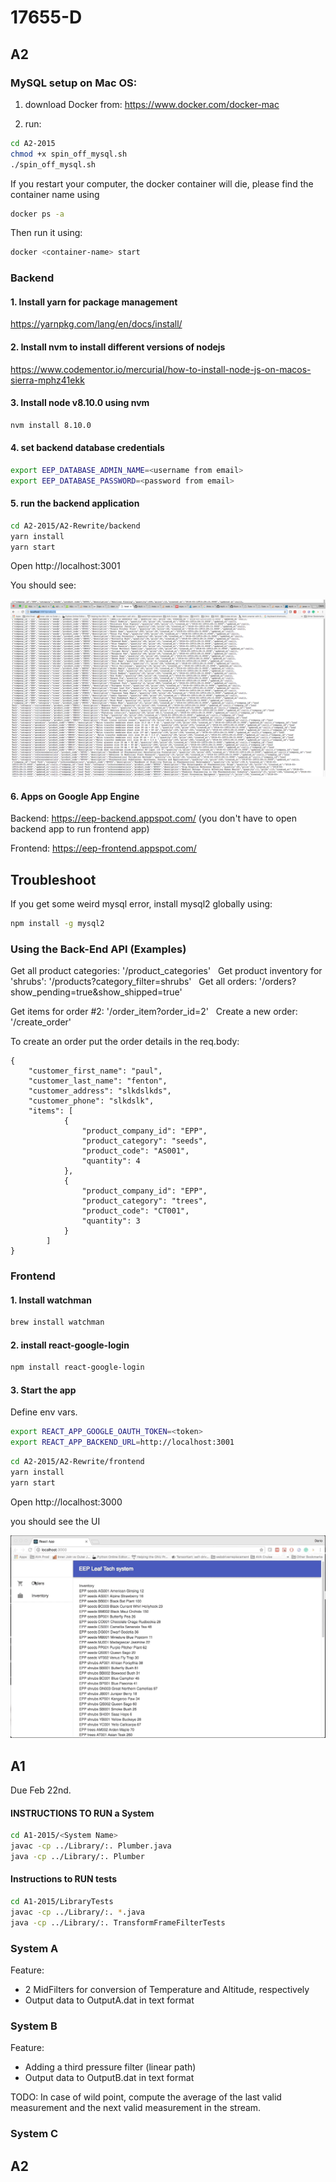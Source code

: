 # 17655-D

## A2

### MySQL setup on Mac OS:

1. download Docker from: https://www.docker.com/docker-mac

2. run:
```bash
cd A2-2015
chmod +x spin_off_mysql.sh
./spin_off_mysql.sh
```

If you restart your computer, the docker container will die, please find the container name using

```bash
docker ps -a
```

Then run it using:
```bash
docker <container-name> start
```

### Backend

#### 1. Install yarn for package management

https://yarnpkg.com/lang/en/docs/install/

#### 2. Install nvm to install different versions of nodejs

https://www.codementor.io/mercurial/how-to-install-node-js-on-macos-sierra-mphz41ekk

#### 3. Install node v8.10.0 using nvm

```bash
nvm install 8.10.0
```

#### 4. set backend database credentials

```bash
export EEP_DATABASE_ADMIN_NAME=<username from email>
export EEP_DATABASE_PASSWORD=<password from email>
```

#### 5. run the backend application

```bash
cd A2-2015/A2-Rewrite/backend
yarn install
yarn start
```

Open http://localhost:3001

You should see:

![GitHub Logo](A2-2015/A2-Rewrite/imgs/api.png)

#### 6. Apps on Google App Engine

Backend: https://eep-backend.appspot.com/ (you don't have to open backend app to run frontend app)

Frontend: https://eep-frontend.appspot.com/

## Troubleshoot

If you get some weird mysql error, install mysql2 globally using:

```bash
npm install -g mysql2
```

### Using the Back-End API (Examples)

Get all product categories: '<url>/product_categories'
  
Get product inventory for 'shrubs': '<url>/products?category_filter=shrubs'
  
Get all orders: '<url>/orders?show_pending=true&show_shipped=true'

Get items for order #2: '<url>/order_item?order_id=2'
  
Create a new order: '<url>/create_order'

To create an order put the order details in the req.body:
```
{
	"customer_first_name": "paul",
	"customer_last_name": "fenton",
	"customer_address": "slkdslkds",
	"customer_phone": "slkdslk",
	"items": [
			{
				"product_company_id": "EPP",
				"product_category": "seeds",
				"product_code": "AS001",
				"quantity": 4
			},
			{
				"product_company_id": "EPP",
				"product_category": "trees",
				"product_code": "CT001",
				"quantity": 3
			}
		]
}
```

### Frontend

#### 1. Install watchman

```bash
brew install watchman
```

#### 2. install react-google-login

```bash
npm install react-google-login
```

#### 3. Start the app

Define env vars.

```bash
export REACT_APP_GOOGLE_OAUTH_TOKEN=<token>
export REACT_APP_BACKEND_URL=http://localhost:3001
```

```bash
cd A2-2015/A2-Rewrite/frontend
yarn install
yarn start
```

Open http://localhost:3000

you should see the UI

![GitHub Logo](A2-2015/A2-Rewrite/imgs/menu.gif)




## A1

Due Feb 22nd.

#### INSTRUCTIONS TO RUN a System

```bash
cd A1-2015/<System Name>
javac -cp ../Library/:. Plumber.java
java -cp ../Library/:. Plumber
```  

#### Instructions to RUN tests

```bash
cd A1-2015/LibraryTests
javac -cp ../Library/:. *.java
java -cp ../Library/:. TransformFrameFilterTests
```  



### System A

Feature:

  - 2 MidFilters for conversion of Temperature and Altitude, respectively
  - Output data to OutputA.dat in text format


### System B

Feature:

  - Adding a third pressure filter (linear path)
  - Output data to OutputB.dat in text format

TODO:
In case of wild point, compute the average of the last valid measurement and the next valid measurement in the stream.


### System C

## A2
